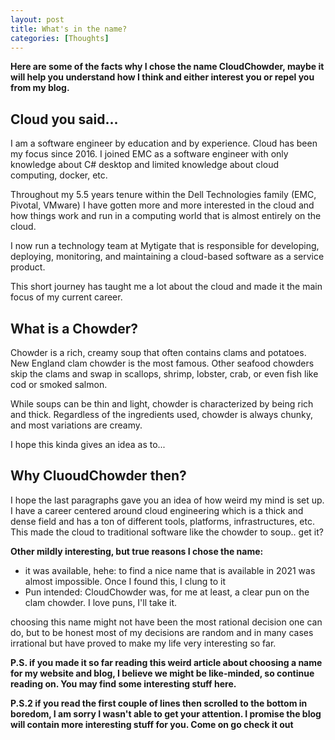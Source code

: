 ```yaml
---
layout: post
title: What's in the name?
categories: [Thoughts]
---
```


**Here are some of the facts why I chose the name CloudChowder, maybe it will help you understand how I think and either interest you or repel you from my blog.**

## Cloud you said...

I am a software engineer by education and by experience. Cloud has been my focus since 2016. I joined EMC as a software engineer with only knowledge about C# desktop and limited knowledge about cloud computing, docker, etc. 

Throughout my 5.5 years tenure within the Dell Technologies family (EMC, Pivotal, VMware) I have gotten more and more interested in the cloud and how things work and run in a computing world that is almost entirely on the cloud.

I now run a technology team at Mytigate that is responsible for developing, deploying, monitoring, and maintaining a cloud-based software as a service product. 

This short journey has taught me a lot about the cloud and made it the main focus of my current career.

## What is a Chowder?

Chowder is a rich, creamy soup that often contains clams and potatoes. New England clam chowder is the most famous. Other seafood chowders skip the clams and swap in scallops, shrimp, lobster, crab, or even fish like cod or smoked salmon.

While soups can be thin and light, chowder is characterized by being rich and thick. Regardless of the ingredients used, chowder is always chunky, and most variations are creamy.

I hope this kinda gives an idea as to...

## Why CluoudChowder then?

I hope the last paragraphs gave you an idea of how weird my mind is set up. I have a career centered around cloud engineering which is a thick and dense field and has a ton of different tools, platforms, infrastructures, etc. This made the cloud to traditional software like the chowder to soup.. get it?

**Other mildly interesting, but true reasons I chose the name:**

- it was available, hehe: to find a nice name that is available in 2021 was almost impossible. Once I found this, I clung to it
- Pun intended: CloudChowder was, for me at least, a clear pun on the clam chowder. I love puns, I'll take it.

choosing this name might not have been the most rational decision one can do, but to be honest most of my decisions are random and in many cases irrational but have proved to make my life very interesting so far. 

**P.S. if you made it so far reading this weird article about choosing a name for my website and blog, I believe we might be like-minded, so continue reading on. You may find some interesting stuff here.**

**P.S.2 if you read the first couple of lines then scrolled to the bottom in boredom, I am sorry I wasn't able to get your attention. I promise the blog will contain more interesting stuff for you. Come on go check it out**
